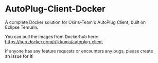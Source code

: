 # AutoPlug-Client-Docker
A complete Docker solution for Osiris-Team's AutoPlug Client, built on Eclipse Temurin.

You can pull the images from Dockerhub here:   
https://hub.docker.com/r/lkkuma/autoplug-client

If anyone has any feature requests or encounters any bugs, please create an issue for it!
